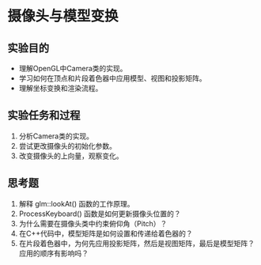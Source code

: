 # 摄像头与模型变换
## 实验目的
- 理解OpenGL中Camera类的实现。
- 学习如何在顶点和片段着色器中应用模型、视图和投影矩阵。
- 理解坐标变换和渲染流程。

## 实验任务和过程
1. 分析Camera类的实现。
2. 尝试更改摄像头的初始化参数。
3. 改变摄像头的上向量，观察变化。

## 思考题
1. 解释 glm::lookAt() 函数的工作原理。
2. ProcessKeyboard() 函数是如何更新摄像头位置的？
3. 为什么需要在摄像头类中约束俯仰角（Pitch）？
4. 在C++代码中，模型矩阵是如何设置和传递给着色器的？
5. 在片段着色器中，为何先应用投影矩阵，然后是视图矩阵，最后是模型矩阵？应用的顺序有影响吗？